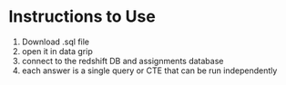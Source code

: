 # Instructions to Use
1. Download .sql file 
2. open it in data grip 
3. connect to the redshift DB and assignments database
4. each answer is a single query or CTE that can be run independently 

